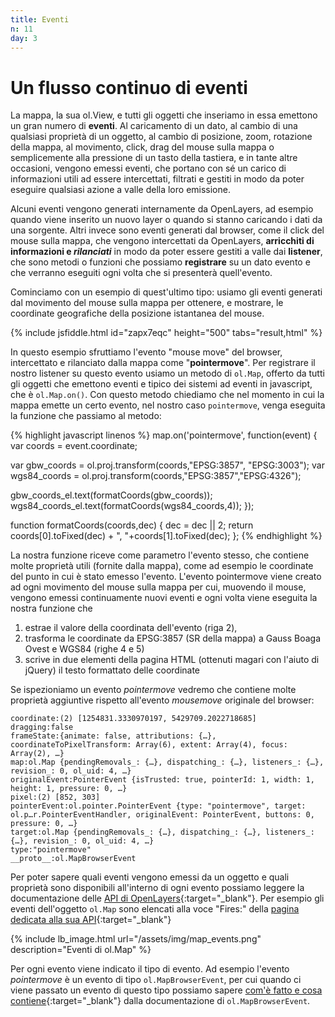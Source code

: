 ```yaml
---
title: Eventi
n: 11
day: 3
---
```

Un flusso continuo di eventi
===========================================
La mappa, la sua ol.View, e tutti gli oggetti che inseriamo in essa emettono un gran numero di **eventi**. Al caricamento di un dato, al cambio di una qualsiasi proprietà di un oggetto, al cambio di posizione, zoom, rotazione della mappa, al movimento, click, drag del mouse sulla mappa o semplicemente alla pressione di un tasto della tastiera, e in tante altre occasioni, vengono emessi eventi, che portano con sé un carico di informazioni utili ad essere intercettati, filtrati e gestiti in modo da poter eseguire qualsiasi azione a valle della loro emissione.

Alcuni eventi vengono generati internamente da OpenLayers, ad esempio quando viene inserito un nuovo layer o quando si stanno caricando i dati da una sorgente. Altri invece sono eventi generati dal browser, come il click del mouse sulla mappa, che vengono intercettati da OpenLayers, **arricchiti di informazioni e _rilanciati_** in modo da poter essere gestiti a valle dai **listener**, che sono metodi o funzioni che possiamo **registrare** su un dato evento e che verranno eseguiti ogni volta che si presenterà quell'evento.

Cominciamo con un esempio di quest'ultimo tipo: usiamo gli eventi generati dal movimento del mouse sulla mappa per ottenere, e mostrare, le coordinate geografiche della posizione istantanea del mouse.

{% include jsfiddle.html id="zapx7eqc" height="500" tabs="result,html" %}

In questo esempio sfruttiamo l'evento "mouse move" del browser, intercettato e rilanciato dalla mappa come "**pointermove**". Per registrare il nostro listener su questo evento usiamo un metodo di `ol.Map`, offerto da tutti gli oggetti che emettono eventi e tipico dei sistemi ad eventi in javascript, che è `ol.Map.on()`. Con questo metodo chiediamo che nel momento in cui la mappa emette un certo evento, nel nostro caso `pointermove`, venga eseguita la funzione che passiamo al metodo:

{% highlight javascript linenos %}
map.on('pointermove', function(event) {
  var coords = event.coordinate;
  
  var gbw_coords = ol.proj.transform(coords,"EPSG:3857", "EPSG:3003");
  var wgs84_coords = ol.proj.transform(coords,"EPSG:3857","EPSG:4326");
  
  gbw_coords_el.text(formatCoords(gbw_coords));
  wgs84_coords_el.text(formatCoords(wgs84_coords,4));
});

function formatCoords(coords,dec) {
  dec = dec || 2;
  return coords[0].toFixed(dec) + ", "+coords[1].toFixed(dec);
};
{% endhighlight %}

La nostra funzione riceve come parametro l'evento stesso, che contiene molte proprietà utili (fornite dalla mappa), come ad esempio le coordinate del punto in cui è stato emesso l'evento. L'evento pointermove viene creato ad ogni movimento del mouse sulla mappa per cui, muovendo il mouse, vengono emessi continuamente nuovi eventi e ogni volta viene eseguita la nostra funzione che 

1. estrae il valore della coordinata dell'evento (riga 2), 
2. trasforma le coordinate da EPSG:3857 (SR della mappa) a Gauss Boaga Ovest e WGS84 (righe 4 e 5)
3. scrive in due elementi della pagina HTML (ottenuti magari con l'aiuto di jQuery) il testo formattato delle coordinate

Se ispezioniamo un evento _pointermove_ vedremo che contiene molte proprietà aggiuntive rispetto all'evento _mousemove_ originale del browser:

```
coordinate:(2) [1254831.3330970197, 5429709.2022718685]
dragging:false
frameState:{animate: false, attributions: {…}, coordinateToPixelTransform: Array(6), extent: Array(4), focus: Array(2), …}
map:ol.Map {pendingRemovals_: {…}, dispatching_: {…}, listeners_: {…}, revision_: 0, ol_uid: 4, …}
originalEvent:PointerEvent {isTrusted: true, pointerId: 1, width: 1, height: 1, pressure: 0, …}
pixel:(2) [852, 303]
pointerEvent:ol.pointer.PointerEvent {type: "pointermove", target: ol.p…r.PointerEventHandler, originalEvent: PointerEvent, buttons: 0, pressure: 0, …}
target:ol.Map {pendingRemovals_: {…}, dispatching_: {…}, listeners_: {…}, revision_: 0, ol_uid: 4, …}
type:"pointermove"
__proto__:ol.MapBrowserEvent
```

Per poter sapere quali eventi vengono emessi da un oggetto e quali proprietà sono disponibili all'interno di ogni evento possiamo leggere la documentazione delle [API di OpenLayers](http://openlayers.org/en/latest/apidoc/){:target="_blank"}. Per esempio gli eventi dell'oggetto `ol.Map` sono elencati alla voce "Fires:" della [pagina dedicata alla sua API](http://openlayers.org/en/latest/apidoc/ol.Map.html){:target="_blank"}

{% include lb_image.html url="/assets/img/map_events.png" description="Eventi di ol.Map" %}

Per ogni evento viene indicato il tipo di evento. Ad esempio l'evento _pointermove_ è un evento di tipo `ol.MapBrowserEvent`, per cui quando ci viene passato un evento di questo tipo possiamo sapere [com'è fatto e cosa contiene](http://openlayers.org/en/latest/apidoc/ol.MapBrowserEvent.html){:target="_blank"} dalla documentazione di `ol.MapBrowserEvent`.
